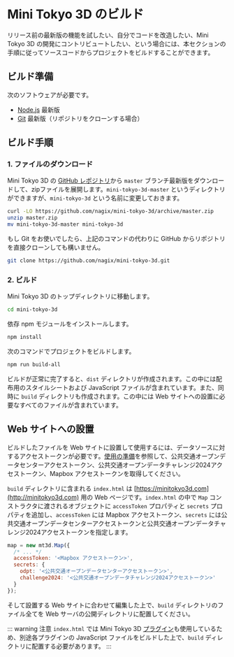 # Mini Tokyo 3D のビルド

リリース前の最新版の機能を試したい、自分でコードを改造したい、Mini Tokyo 3D の開発にコントリビュートしたい、という場合には、本セクションの手順に従ってソースコードからプロジェクトをビルドすることができます。

## ビルド準備

次のソフトウェアが必要です。

- [Node.js](https://nodejs.org/ja/) 最新版
- [Git](https://git-scm.com) 最新版（リポジトリをクローンする場合）

## ビルド手順

### 1. ファイルのダウンロード

Mini Tokyo 3D の [GitHub レポジトリ](https://github.com/nagix/mini-tokyo-3d)から `master` ブランチ最新版をダウンロードして、zipファイルを展開します。`mini-tokyo-3d-master` というディレクトリができますが、`mini-tokyo-3d` という名前に変更しておきます。

```bash
curl -LO https://github.com/nagix/mini-tokyo-3d/archive/master.zip
unzip master.zip
mv mini-tokyo-3d-master mini-tokyo-3d
```

もし Git をお使いでしたら、上記のコマンドの代わりに GitHub からリポジトリを直接クローンしても構いません。

```bash
git clone https://github.com/nagix/mini-tokyo-3d.git
```

### 2. ビルド

Mini Tokyo 3D のトップディレクトリに移動します。

```bash
cd mini-tokyo-3d
```

依存 npm モジュールをインストールします。

```bash
npm install
```

次のコマンドでプロジェクトをビルドします。

```bash
npm run build-all
```

ビルドが正常に完了すると、`dist` ディレクトリが作成されます。この中には配布用のスタイルシートおよび JavaScript ファイルが含まれています。また、同時に `build` ディレクトリも作成されます。この中には Web サイトへの設置に必要なすべてのファイルが含まれています。

## Web サイトへの設置

ビルドしたファイルを Web サイトに設置して使用するには、データソースに対するアクセストークンが必要です。[使用の準備](./integration.md#%E4%BD%BF%E7%94%A8%E3%81%AE%E6%BA%96%E5%82%99)を参照して、公共交通オープンデータセンターアクセストークン、公共交通オープンデータチャレンジ2024アクセストークン、Mapbox アクセストークンを取得してください。

`build` ディレクトリに含まれる `index.html` は [https://minitokyo3d.com](http://minitokyo3d.com) 用の Web ページです。`index.html` の中で `Map` コンストラクタに渡されるオブジェクトに `accessToken` プロパティと `secrets` プロパティを追加し、`accessToken` には Mapbox アクセストークン、`secrets` には公共交通オープンデータセンターアクセストークンと公共交通オープンデータチャレンジ2024アクセストークンを指定します。

```js
map = new mt3d.Map({
  /* ... */
  accessToken: '<Mapbox アクセストークン>',
  secrets: {
    odpt: '<公共交通オープンデータセンターアクセストークン>',
    challenge2024: '<公共交通オープンデータチャレンジ2024アクセストークン>'
  }
});
```

そして設置する Web サイトに合わせて編集した上で、`build` ディレクトリのファイル全てを Web サーバの公開ディレクトリに配置してください。

::: warning 注意
`index.html` では Mini Tokyo 3D [プラグイン](../user-guide/plugins.md)も使用しているため、別途各プラグインの JavaScript ファイルをビルドした上で、`build` ディレクトリに配置する必要があります。
:::
